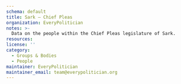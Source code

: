```yaml
---
schema: default
title: Sark — Chief Pleas
organization: EveryPolitician
notes: >-
  Data on the people within the Chief Pleas legislature of Sark.
resources:
license: ''
category:
  - Groups & Bodies
  - People
maintainer: EveryPolitician
maintainer_email: team@everypolitician.org
---
```

